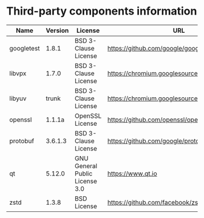 Third-party components information
==================================

| Name       | Version   | License                        | URL                                             |
|------------|-----------|--------------------------------|-------------------------------------------------|
| googletest | 1.8.1     | BSD 3-Clause License           | https://github.com/google/googletest/releases   |
| libvpx     | 1.7.0     | BSD 3-Clause License           | https://chromium.googlesource.com/webm/libvpx   |
| libyuv     | trunk     | BSD 3-Clause License           | https://chromium.googlesource.com/libyuv/libyuv |
| openssl    | 1.1.1a    | OpenSSL License                | https://github.com/openssl/openssl/releases     |
| protobuf   | 3.6.1.3   | BSD 3-Clause License           | https://github.com/google/protobuf/releases     |
| qt         | 5.12.0    | GNU General Public License 3.0 | https://www.qt.io                               |
| zstd       | 1.3.8     | BSD License                    | https://github.com/facebook/zstd/releases       |
